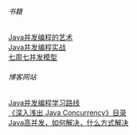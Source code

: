 ###### 书籍
[Java并发编程的艺术](https://book.douban.com/subject/26591326/)<br>
[Java并发编程实战](https://book.douban.com/subject/10484692/)<br>
[七周七并发模型](https://book.douban.com/subject/26337939/)<br>


###### 博客网站
[Java并发编程学习路线](https://www.cnblogs.com/HappyAngel/p/6540051.html)<br>
[《深入浅出 Java Concurrency》目录](http://www.blogjava.net/xylz/archive/2010/07/08/325587.html)<br>
[Java高并发，如何解决，什么方式解决](https://www.cnblogs.com/lr393993507/p/5909804.html)<br>
